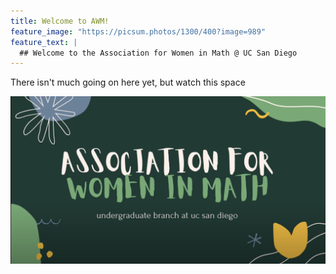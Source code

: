 ```yaml
---
title: Welcome to AWM!
feature_image: "https://picsum.photos/1300/400?image=989"
feature_text: |
  ## Welcome to the Association for Women in Math @ UC San Diego
---
```


There isn't much going on here yet, but watch this space

[![AWMYouTube](AWMVideoScreenShot.png)](https://www.youtube.com/watch?v=faTobNf-6-k)
